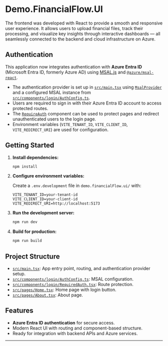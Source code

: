 # Demo.FinancialFlow.UI

The frontend was developed with React to provide a smooth and responsive user experience. It allows users to upload financial files, track their processing, and visualize key insights through interactive dashboards — all seamlessly connected to the backend and cloud infrastructure on Azure.

## Authentication

This application now integrates authentication with **Azure Entra ID** (Microsoft Entra ID, formerly Azure AD) using [MSAL.js](https://github.com/AzureAD/microsoft-authentication-library-for-js) and [`@azure/msal-react`](https://github.com/AzureAD/microsoft-authentication-library-for-js/tree/dev/lib/msal-react).

- The authentication provider is set up in [`src/main.tsx`](demo.financialFlow.ui/src/main.tsx) using [`MsalProvider`](demo.financialFlow.ui/src/main.tsx) and a configured MSAL instance from [`src/components/login/AuthConfig.ts`](demo.financialFlow.ui/src/components/login/AuthConfig.ts).
- Users are required to sign in with their Azure Entra ID account to access protected routes.
- The [`RequireAuth`](demo.financialFlow.ui/src/components/login/RequiredAuth.tsx) component can be used to protect pages and redirect unauthenticated users to the login page.
- Environment variables (`VITE_TENANT_ID`, `VITE_CLIENT_ID`, `VITE_REDIRECT_URI`) are used for configuration.

## Getting Started

1. **Install dependencies:**
   ```sh
   npm install
   ```

2. **Configure environment variables:**

   Create a `.env.development` file in `demo.financialFlow.ui/` with:
   ```
   VITE_TENANT_ID=your-tenant-id
   VITE_CLIENT_ID=your-client-id
   VITE_REDIRECT_URI=http://localhost:5173
   ```

3. **Run the development server:**
   ```sh
   npm run dev
   ```

4. **Build for production:**
   ```sh
   npm run build
   ```

## Project Structure

- [`src/main.tsx`](demo.financialFlow.ui/src/main.tsx): App entry point, routing, and authentication provider setup.
- [`src/components/login/AuthConfig.ts`](demo.financialFlow.ui/src/components/login/AuthConfig.ts): MSAL configuration.
- [`src/components/login/RequiredAuth.tsx`](demo.financialFlow.ui/src/components/login/RequiredAuth.tsx): Route protection.
- [`src/pages/Home.tsx`](demo.financialFlow.ui/src/pages/Home.tsx): Home page with login button.
- [`src/pages/About.tsx`](demo.financialFlow.ui/src/pages/About.tsx): About page.

## Features

- **Azure Entra ID authentication** for secure access.
- Modern React UI with routing and component-based structure.
- Ready for integration with backend APIs and Azure services.

---

